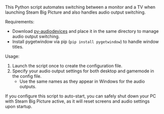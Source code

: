 This Python script automates switching between a monitor and a TV when launching Steam Big Picture and also handles audio output switching.

Requirements:
- Download [py-audiodevices](https://github.com/Odizinne/py-audiodevices) and place it in the same directory to manage audio output switching.
- Install pygetwindow via pip (`pip install pygetwindow`) to handle window titles.

Usage:
1. Launch the script once to create the configuration file.
2. Specify your audio output settings for both desktop and gamemode in the config file.
   - Use the same names as they appear in Windows for the audio outputs.

If you configure this script to auto-start, you can safely shut down your PC with Steam Big Picture active, as it will reset screens and audio settings upon startup.
